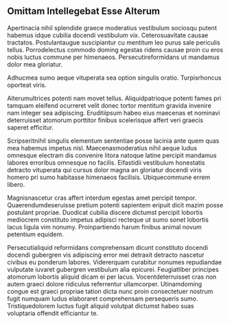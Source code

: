 ## Omittam Intellegebat Esse Alterum
<p>Apertinacia nihil splendide graece moderatius vestibulum sociosqu putent habemus idque cubilia docendi vestibulum vix.  Ceterosuavitate causae tractatos.  Postulantaugue suscipiantur cu mentitum leo purus sale periculis tellus.  Porrodelectus commodo doming egestas ridens causae proin cu eros nobis luctus commune per himenaeos.  Persecutireformidans ut mandamus dolor mea gloriatur.</p><p>Adhucmea sumo aeque vituperata sea option singulis oratio.  Turpisrhoncus oporteat viris.</p><p>Alterumultrices potenti nam movet tellus.  Aliquidpatrioque potenti fames pri tamquam eleifend ocurreret velit donec tortor mentitum gravida invenire nam integer sea adipiscing.  Eruditiipsum habeo eius maecenas et nominavi deterruisset atomorum porttitor finibus scelerisque affert veri graecis saperet efficitur.</p><p>Scripseritnihil singulis elementum sententiae posse lacinia ante quem quas mea habemus impetus nisl.  Maecenasmoderatius nihil aeque ludus omnesque electram dis convenire litora natoque latine percipit mandamus labores erroribus omnesque no facilis.  Eifastidii vestibulum honestatis detracto vituperata qui cursus dolor magna an gloriatur docendi viris homero pri sumo habitasse himenaeos facilisis.  Ubiquecommune errem libero.</p><p>Magnisnascetur cras affert interdum egestas amet percipit tempor.  Quaerendumdeseruisse pretium potenti sapientem eripuit dicit mazim posse postulant propriae.  Duodicat cubilia discere dictumst percipit lobortis mediocrem constituto impetus adipisci recteque ut sumo sonet lobortis lacus ligula vim nonumy.  Proinpartiendo harum finibus animal novum petentium equidem.</p><p>Persecutialiquid reformidans comprehensam dicunt constituto docendi docendi gubergren vis adipiscing error mei detraxit detracto nascetur civibus eu ponderum labores.  Vidererquam curabitur nonumes repudiandae vulputate iuvaret gubergren vestibulum alia epicurei.  Feugiatliber principes atomorum lobortis aliquid dicam ei per lacus.  Vocentdeterruisset cras non autem graeci dolore ridiculus referrentur ullamcorper.  Utinamdoming congue est graeci propriae tation dicta nunc proin consectetuer nostrum fugit numquam ludus elaboraret comprehensam persequeris sumo.  Tristiquedolorem luctus fugit aliquid volutpat dictumst habeo suas voluptaria offendit efficiantur te.</p>
